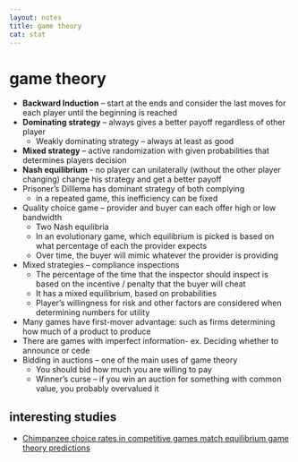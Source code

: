 ```yaml
---
layout: notes
title: game theory
cat: stat
---
```


#  game theory

- **Backward Induction** – start at the ends and consider the last moves for each player until the beginning is reached
- **Dominating strategy** – always gives a better payoff regardless of other player
	- Weakly dominating strategy – always at least as good
- **Mixed strategy** – active randomization with given probabilities that determines players decision
- **Nash equilibrium** - no player can unilaterally (without the other player changing) change his strategy and get a better payoff
- Prisoner’s Dilllema has dominant strategy of both complying
	- in a repeated game, this inefficiency can be fixed
- Quality choice game – provider and buyer can each offer high or low bandwidth
	- Two Nash equilibria
	- In an evolutionary game, which equilibrium is picked is based on what percentage of each the provider expects
	- Over time, the buyer will mimic whatever the provider is providing
- Mixed strategies – compliance inspections
	- The percentage of the time that the inspector should inspect is based on the incentive / penalty that the buyer will cheat
	- It has a mixed equilibrium, based on probabilities
	- Player’s willingness for risk and other factors are considered when determining numbers for utility
- Many games have first-mover advantage: such as firms determining how much of a product to produce
- There are games with imperfect information- ex. Deciding whether to announce or cede
- Bidding in auctions – one of the main uses of game theory
	- You should bid how much you are willing to pay
	- Winner’s curse – if you win an auction for something with common value, you probably overvalued it

## interesting studies
- [Chimpanzee choice rates in competitive games match equilibrium game theory predictions](https://www.nature.com/articles/srep05182)
